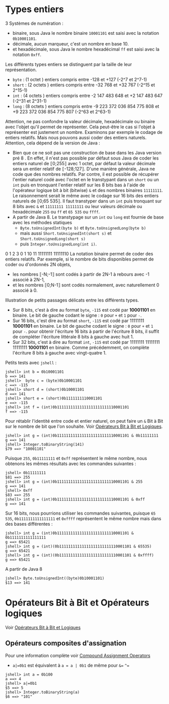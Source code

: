 # Types entiers

3 Systèmes de numération :
- binaire, sous Java le nombre binaire `10001101` est saisi avec la notation `0b10001101`.
- décimale, aucun marqueur, c'est un nombre en base 10.
- et hexadécimale, sous Java le nombre hexadécimal `ff` est saisi avec la notation `0xff`.

Les différents types entiers se distinguent par la taille de leur représentation.
- `byte` : (1 octet ) entiers compris entre -128 et +127 (-2^7 et 2^7-1)
- `short` : (2 octets ) entiers compris entre -32 768 et +32 767 (-2^15 et 2^15-1)
- `int` : (4 octets ) entiers compris entre -2 147 483 648 et +2 147 483 647 (-2^31 et 2^31-1)
- `long` : (8 octets ) entiers compris entre -9 223 372 036 854 775 808 et +9 223 372 036 854 775 807 (-2^63 et 2^63-1)

Attention, ne pas confondre la valeur décimale, hexadécimale ou binaire avec l'objet qu'il permet de représenter. Cela peut-être le cas si l'objet à représenter est justement un nombre. Examinons par exemple le codage de entiers relatifs. Mais nous pouvons aussi coder des entiers naturels. Attention, cela dépend de la version de Java :
- Bien que ce ne soit pas une construction de base dans les Java version pré 8 . En effet, il n'est pas possible par défaut sous Java de coder les entiers naturel de ⟦0;255⟧ avec 1 octet, par défaut la valeur décimale sera un entier relatif de ⟦-128;127⟧. D'une manière générale, Java ne code que des nombres relatifs. Par contre, il est possible de récupérer l'entier naturel codé avec l'octet en le transtypant dans un `short` ou un `int` puis en tronquant l'entier relatif sur les 8 bits bas à l'aide de l'opérateur logique bit à bit (bitwise) `&` et des nombres binaires `11111111`. Le raisonnement serait le même avec le codage sur 16 bits des entiers naturels de ⟦0;65 535⟧. Il faut transtyper dans un `int` puis tronquant sur 8 bits avec `&` et `11111111 11111111` ou leur valeurs décimale ou hexadécimale `255` ou `ff` et `65 535` ou `ffff`.
- A partir de Java 8. Le transtypage sur un `int` ou `long` est fournie de base avec les méthodes statiques
  - `Byte.toUnsignedInt(byte b)` et `Byte.toUnsignedLong(byte b)`
  - mais aussi `Short.toUnsignedInt(short s)` et `Short.toUnsignedLong(short s)`
  - puis `Integer.toUnsignedLong(int i)`.

0 1 2 3
0 1 10 11
  11111111 11111110
La notation binaire permet de coder des entiers relatifs. Par exemple, si le nombre de bits disponibles permet de coder ou d'ordonnés 2N objets,
- les nombres ⟦-N;-1⟧ sont codés à partir de 2N-1 à rebours avec -1 associé à 2N-1,
- et les nombres ⟦0;N-1⟧ sont codés normalement, avec naturellement 0 associé à 0.

Illustration de petits passages délicats entre les différents types.
- Sur 8 bits, c'est à dire au format `byte`, `-115` est codé par **10001101** en binaire. Le bit de gauche codant le signe : `0` pour `+` et `1` pour `-`.
- Sur 16 bits, c'est dire au format `short`, `-115` est codé par 11111111 **10001101** en binaire. Le bit de gauche codant le signe : `0` pour `+` et `1` pour `-`. pour obtenir l'écriture 16 bits à partir de l'écriture 8 bits, il suffit de compléter l'écriture littérale 8 bits à gauche avec huit 1.
- Sur 32 bits, c'est à dire au format `int`, `-115` est codé par 11111111 11111111 11111111 **10001101** en binaire. Comme précédemment, on complète l'écriture 8 bits à gauche avec vingt-quatre 1.


Petits tests avec `jshell` :
```
jshell> int b = 0b10001101
b ==> 141
jshell>  byte c = (byte)0b10001101
c ==> -115
jshell> short d = (short)0b10001101
d ==> 141
jshell> short e = (short)0b1111111110001101
e ==> -115
jshell> int f = (int)0b11111111111111111111111110001101
f ==> -115
```

Pour rétablir l'identité entre code et entier naturel, on peut faire un `&` Bit à Bit sur le nombre de bit que l'on souhaite. Voir [Opérateurs Bit à Bit et Logiques](https://docs.oracle.com/javase/specs/jls/se15/jls15.pdf#%5B%7B%22num%22%3A6687%2C%22gen%22%3A0%7D%2C%7B%22name%22%3A%22XYZ%22%7D%2C72%2C251%2Cnull%5D).
```
jshell> int g = (int)0b11111111111111111111111110001101 & 0b11111111
g ==> 141
jshell> Integer.toBinaryString(141)
$79 ==> "10001101"
```

Puisque `255`, `0b11111111` et `0xff` représentent le même nombre, nous obtenons les mêmes résultats avec les commandes suivantes :
```
jshell> 0b11111111
$81 ==> 255
jshell> int g = (int)0b11111111111111111111111110001101 & 255
g ==> 141
jshell> 0xff
$83 ==> 255
jshell> int g = (int)0b11111111111111111111111110001101 & 0xff
g ==> 141
```

Sur 16 bits, nous pourrions utiliser les commandes suivantes, puisque `65 535`, `0b1111111111111111` et `0xffff` représentent le même nombre mais dans des bases différentes :
```
jshell> int g = (int)0b11111111111111111111111110001101 & 0b1111111111111111
g ==> 65421
jshell> int g = (int)(0b11111111111111111111111110001101 & 65535)
g ==> 65421
jshell> int g = (int)(0b11111111111111111111111110001101 & 0xffff)
g ==> 65421
```
A partir de Java 8
```
jshell> Byte.toUnsignedInt((byte)0b10001101)
$13 ==> 141
```

# Opérateurs Bit à Bit et Opérateurs logiques
Voir [Opérateurs Bit à Bit et Logiques](https://docs.oracle.com/javase/specs/jls/se15/jls15.pdf#%5B%7B%22num%22%3A6687%2C%22gen%22%3A0%7D%2C%7B%22name%22%3A%22XYZ%22%7D%2C72%2C251%2Cnull%5D)

## Opérateurs composites d'assignation 
Pour une information complète voir [Compound Assignment Operators](https://docs.oracle.com/javase/specs/jls/se15/jls15.pdf#%5B%7B%22num%22%3A6845%2C%22gen%22%3A0%7D%2C%7B%22name%22%3A%22XYZ%22%7D%2C72%2C370%2Cnull%5D)
- `a|=0b1` est équivalent à `a = a | 0b1` de même pour `&=` `^=`
```
jshell> int a = 0b100
a ==> 4
jshell> a|=0b1
$5 ==> 5
jshell> Integer.toBinaryString(a)
$6 ==> "101"
```